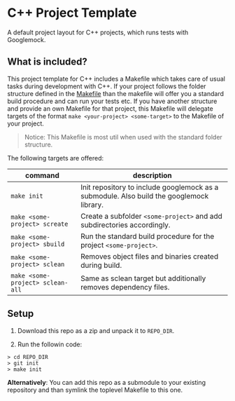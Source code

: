 # C++ Project Template
A default project layout for C++ projects, which runs tests with Googlemock.

## What is included?
This project template for C++ includes a Makefile which takes care of usual
tasks during development with C++. If your project follows the folder structure
defined in the [Makefile][1] than the makefile will offer you a standard build
procedure and can run your tests etc.
If you have another structure and provide an own Makefile for that project,
this Makefile will delegate targets of the format
`make <your-project> <some-target>` to the Makefile of your project.

> Notice: This Makefile is most util when used with the standard folder
  structure.

[1]: https://github.com/rqelibari/cpp-project-template/blob/master/Makefile#L82-L100

The following targets are offered:

|command      | description   |
|-------------|---------------|
| `make init` | Init repository to include googlemock as a submodule. Also build the googlemock library. |
| `make <some-project> screate`      | Create a subfolder `<some-project>` and add subdirectories accordingly. |
| `make <some-project> sbuild`       | Run the standard build procedure for the project `<some-project>`.   |
| `make <some-project> sclean`       | Removes object files and binaries created during build. |
| `make <some-project> sclean-all`   | Same as sclean target but additionally removes dependency files. |

## Setup
1. Download this repo as a zip and unpack it to `REPO_DIR`.

2. Run the followin code:

```
> cd REPO_DIR
> git init
> make init
```

**Alternatively**: You can add this repo as a submodule to your existing
repository and than symlink the toplevel Makefile to this one.